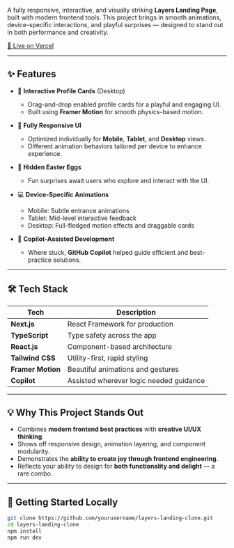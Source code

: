 A fully responsive, interactive, and visually striking **Layers Landing Page**, built with modern frontend tools. This project brings in smooth animations, device-specific interactions, and playful surprises — designed to stand out in both performance and creativity.

[🚀 Live on Vercel](https://your-vercel-link.vercel.app) 

---

## ✨ Features

- 🎯 **Interactive Profile Cards** (Desktop)
  - Drag-and-drop enabled profile cards for a playful and engaging UI.
  - Built using **Framer Motion** for smooth physics-based motion.

- 📱 **Fully Responsive UI**
  - Optimized individually for **Mobile**, **Tablet**, and **Desktop** views.
  - Different animation behaviors tailored per device to enhance experience.

- 🥚 **Hidden Easter Eggs**
  - Fun surprises await users who explore and interact with the UI.

- 💻 **Device-Specific Animations**
  - Mobile: Subtle entrance animations
  - Tablet: Mid-level interactive feedback
  - Desktop: Full-fledged motion effects and draggable cards

- 🤖 **Copilot-Assisted Development**
  - Where stuck, **GitHub Copilot** helped guide efficient and best-practice solutions.

---


## 🛠️ Tech Stack

| Tech | Description |
|------|-------------|
| **Next.js** | React Framework for production |
| **TypeScript** | Type safety across the app |
| **React.js** | Component-based architecture |
| **Tailwind CSS** | Utility-first, rapid styling |
| **Framer Motion** | Beautiful animations and gestures |
| **Copilot** | Assisted wherever logic needed guidance |

---

## 💡 Why This Project Stands Out

- Combines **modern frontend best practices** with **creative UI/UX thinking**.
- Shows off responsive design, animation layering, and component modularity.
- Demonstrates the **ability to create joy through frontend engineering**.
- Reflects your ability to design for **both functionality and delight** — a rare combo.

---

## 🚀 Getting Started Locally

```bash
git clone https://github.com/yourusername/layers-landing-clone.git
cd layers-landing-clone
npm install
npm run dev
